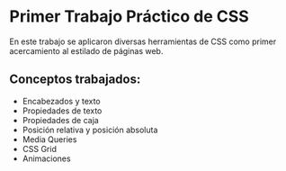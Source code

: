 # Primer Trabajo Práctico de CSS

En este trabajo se aplicaron diversas herramientas de CSS como primer acercamiento al estilado de páginas web.

## Conceptos trabajados:

- Encabezados y texto
- Propiedades de texto
- Propiedades de caja
- Posición relativa y posición absoluta
- Media Queries
- CSS Grid
- Animaciones

